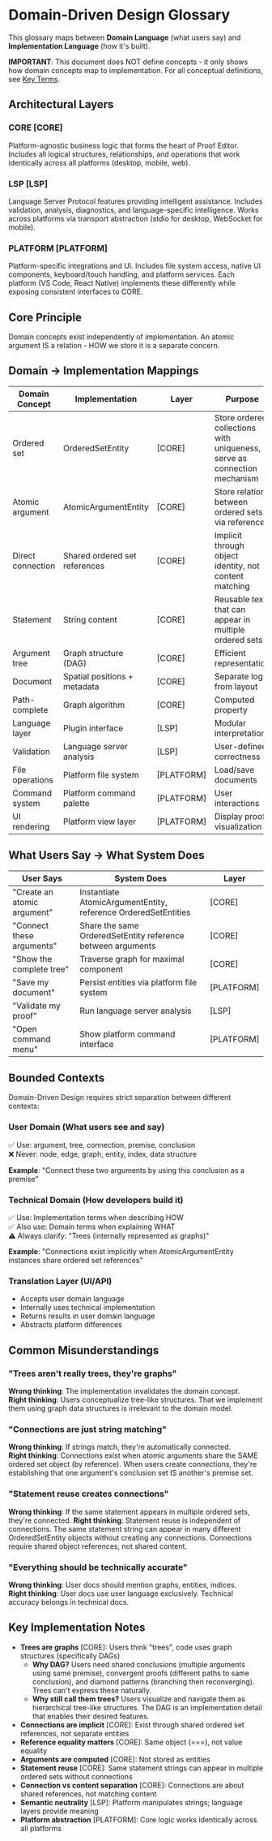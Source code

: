 # Domain-Driven Design Glossary

This glossary maps between **Domain Language** (what users say) and **Implementation Language** (how it's built). 

**IMPORTANT**: This document does NOT define concepts - it only shows how domain concepts map to implementation. For all conceptual definitions, see [Key Terms](./key-terms.md).

## Architectural Layers

### CORE [CORE]
Platform-agnostic business logic that forms the heart of Proof Editor. Includes all logical structures, relationships, and operations that work identically across all platforms (desktop, mobile, web).

### LSP [LSP]
Language Server Protocol features providing intelligent assistance. Includes validation, analysis, diagnostics, and language-specific intelligence. Works across platforms via transport abstraction (stdio for desktop, WebSocket for mobile).

### PLATFORM [PLATFORM]
Platform-specific integrations and UI. Includes file system access, native UI components, keyboard/touch handling, and platform services. Each platform (VS Code, React Native) implements these differently while exposing consistent interfaces to CORE.

## Core Principle

Domain concepts exist independently of implementation. An atomic argument IS a relation - HOW we store it is a separate concern.

## Domain → Implementation Mappings

| Domain Concept | Implementation | Layer | Purpose |
|----------------|----------------|-------|---------|
| Ordered set | OrderedSetEntity | [CORE] | Store ordered collections with uniqueness, serve as connection mechanism |
| Atomic argument | AtomicArgumentEntity | [CORE] | Store relation between ordered sets via references |
| Direct connection | Shared ordered set references | [CORE] | Implicit through object identity, not content matching |
| Statement | String content | [CORE] | Reusable text that can appear in multiple ordered sets |
| Argument tree | Graph structure (DAG) | [CORE] | Efficient representation |
| Document | Spatial positions + metadata | [CORE] | Separate logic from layout |
| Path-complete | Graph algorithm | [CORE] | Computed property |
| Language layer | Plugin interface | [LSP] | Modular interpretation |
| Validation | Language server analysis | [LSP] | User-defined correctness |
| File operations | Platform file system | [PLATFORM] | Load/save documents |
| Command system | Platform command palette | [PLATFORM] | User interactions |
| UI rendering | Platform view layer | [PLATFORM] | Display proof visualization |

## What Users Say → What System Does

| User Says | System Does | Layer |
|-----------|-------------|-------|
| "Create an atomic argument" | Instantiate AtomicArgumentEntity, reference OrderedSetEntities | [CORE] |
| "Connect these arguments" | Share the same OrderedSetEntity reference between arguments | [CORE] |
| "Show the complete tree" | Traverse graph for maximal component | [CORE] |
| "Save my document" | Persist entities via platform file system | [PLATFORM] |
| "Validate my proof" | Run language server analysis | [LSP] |
| "Open command menu" | Show platform command interface | [PLATFORM] |

## Bounded Contexts

Domain-Driven Design requires strict separation between different contexts:

### User Domain (What users see and say)
✅ Use: argument, tree, connection, premise, conclusion  
❌ Never: node, edge, graph, entity, index, data structure

**Example**: "Connect these two arguments by using this conclusion as a premise"

### Technical Domain (How developers build it)  
✅ Use: Implementation terms when describing HOW  
✅ Also use: Domain terms when explaining WHAT  
⚠️ Always clarify: "Trees (internally represented as graphs)"

**Example**: "Connections exist implicitly when AtomicArgumentEntity instances share ordered set references"

### Translation Layer (UI/API)
- Accepts user domain language
- Internally uses technical implementation
- Returns results in user domain language
- Abstracts platform differences

## Common Misunderstandings

### "Trees aren't really trees, they're graphs"
**Wrong thinking**: The implementation invalidates the domain concept.  
**Right thinking**: Users conceptualize tree-like structures. That we implement them using graph data structures is irrelevant to the domain model.

### "Connections are just string matching"
**Wrong thinking**: If strings match, they're automatically connected.  
**Right thinking**: Connections exist when atomic arguments share the SAME ordered set object (by reference). When users create connections, they're establishing that one argument's conclusion set IS another's premise set.

### "Statement reuse creates connections"
**Wrong thinking**: If the same statement appears in multiple ordered sets, they're connected.
**Right thinking**: Statement reuse is independent of connections. The same statement string can appear in many different OrderedSetEntity objects without creating any connections. Connections require shared object references, not shared content.

### "Everything should be technically accurate"
**Wrong thinking**: User docs should mention graphs, entities, indices.  
**Right thinking**: User docs use user language exclusively. Technical accuracy belongs in technical docs.

## Key Implementation Notes

- **Trees are graphs** [CORE]: Users think "trees", code uses graph structures (specifically DAGs)
  - **Why DAG?** Users need shared conclusions (multiple arguments using same premise), convergent proofs (different paths to same conclusion), and diamond patterns (branching then reconverging). Trees can't express these naturally.
  - **Why still call them trees?** Users visualize and navigate them as hierarchical tree-like structures. The DAG is an implementation detail that enables their desired features.
- **Connections are implicit** [CORE]: Exist through shared ordered set references, not separate entities
- **Reference equality matters** [CORE]: Same object (===), not value equality
- **Arguments are computed** [CORE]: Not stored as entities
- **Statement reuse** [CORE]: Same statement strings can appear in multiple ordered sets without connections
- **Connection vs content separation** [CORE]: Connections are about shared references, not matching content
- **Semantic neutrality** [LSP]: Platform manipulates strings; language layers provide meaning
- **Platform abstraction** [PLATFORM]: Core logic works identically across all platforms